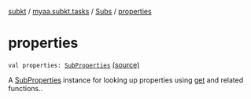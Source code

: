 [subkt](../../index.md) / [myaa.subkt.tasks](../index.md) / [Subs](index.md) / [properties](./properties.md)

# properties

`val properties: `[`SubProperties`](../-sub-properties/index.md) [(source)](https://github.com/Myaamori/SubKt/blob/master/src/main/kotlin/myaa/subkt/tasks/plugin.kt#L324)

A [SubProperties](../-sub-properties/index.md) instance for looking up properties using [get](get.md) and related functions..

